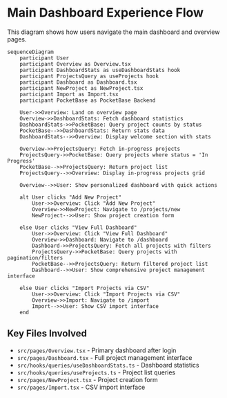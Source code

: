 # Main Dashboard Experience Flow

This diagram shows how users navigate the main dashboard and overview pages.

```mermaid
sequenceDiagram
    participant User
    participant Overview as Overview.tsx
    participant DashboardStats as useDashboardStats hook
    participant ProjectsQuery as useProjects hook
    participant Dashboard as Dashboard.tsx
    participant NewProject as NewProject.tsx
    participant Import as Import.tsx
    participant PocketBase as PocketBase Backend

    User->>Overview: Land on overview page
    Overview->>DashboardStats: Fetch dashboard statistics
    DashboardStats->>PocketBase: Query project counts by status
    PocketBase-->>DashboardStats: Return stats data
    DashboardStats-->>Overview: Display welcome section with stats

    Overview->>ProjectsQuery: Fetch in-progress projects
    ProjectsQuery->>PocketBase: Query projects where status = 'In Progress'
    PocketBase-->>ProjectsQuery: Return project list
    ProjectsQuery-->>Overview: Display in-progress projects grid

    Overview-->>User: Show personalized dashboard with quick actions

    alt User clicks "Add New Project"
        User->>Overview: Click "Add New Project"
        Overview->>NewProject: Navigate to /projects/new
        NewProject-->>User: Show project creation form

    else User clicks "View Full Dashboard"
        User->>Overview: Click "View Full Dashboard"
        Overview->>Dashboard: Navigate to /dashboard
        Dashboard->>ProjectsQuery: Fetch all projects with filters
        ProjectsQuery->>PocketBase: Query projects with pagination/filters
        PocketBase-->>ProjectsQuery: Return filtered project list
        Dashboard-->>User: Show comprehensive project management interface

    else User clicks "Import Projects via CSV"
        User->>Overview: Click "Import Projects via CSV"
        Overview->>Import: Navigate to /import
        Import-->>User: Show CSV import interface
    end
```

## Key Files Involved

- `src/pages/Overview.tsx` - Primary dashboard after login
- `src/pages/Dashboard.tsx` - Full project management interface
- `src/hooks/queries/useDashboardStats.ts` - Dashboard statistics
- `src/hooks/queries/useProjects.ts` - Project list queries
- `src/pages/NewProject.tsx` - Project creation form
- `src/pages/Import.tsx` - CSV import interface
